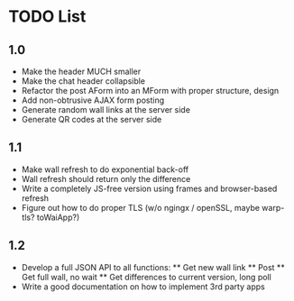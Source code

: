TODO List
=========

1.0
---

* Make the header MUCH smaller
* Make the chat header collapsible
* Refactor the post AForm into an MForm with proper structure, design
* Add non-obtrusive AJAX form posting
* Generate random wall links at the server side
* Generate QR codes at the server side

1.1
---

* Make wall refresh to do exponential back-off
* Wall refresh should return only the difference
* Write a completely JS-free version using frames and browser-based refresh
* Figure out how to do proper TLS (w/o ngingx / openSSL, maybe warp-tls? toWaiApp?)

1.2
---

* Develop a full JSON API to all functions:
** Get new wall link
** Post
** Get full wall, no wait
** Get differences to current version, long poll
* Write a good documentation on how to implement 3rd party apps


